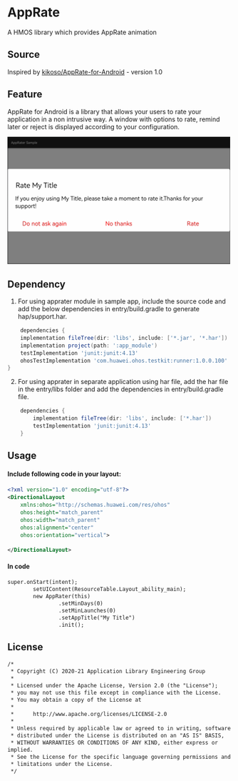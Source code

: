 # AppRate

A HMOS library which provides AppRate animation

## Source

Inspired by [kikoso/AppRate-for-Android](https://github.com/kikoso/AppRate-for-Android) - version 1.0

## Feature
AppRate for Android is a library that allows your users to rate your application in a non intrusive way.
 A window with options to rate, remind later or reject is displayed according to your configuration.

<img src="screenshots/Screenshot (2524).png" width="500">


## Dependency
1. For using apprater module in sample app, include the source code and add the below dependencies in entry/build.gradle to generate hap/support.har.
```groovy
    dependencies {
    implementation fileTree(dir: 'libs', include: ['*.jar', '*.har'])
    implementation project(path: ':app_module')
    testImplementation 'junit:junit:4.13'
    ohosTestImplementation 'com.huawei.ohos.testkit:runner:1.0.0.100'
}
```
2. For using apprater in separate application using har file, add the har file in the entry/libs folder and add the dependencies in entry/build.gradle file.
```groovy
	dependencies {
		implementation fileTree(dir: 'libs', include: ['*.har'])
		testImplementation 'junit:junit:4.13'
	}
```

## Usage

#### Include following code in your layout:
```xml
<?xml version="1.0" encoding="utf-8"?>
<DirectionalLayout
    xmlns:ohos="http://schemas.huawei.com/res/ohos"
    ohos:height="match_parent"
    ohos:width="match_parent"
    ohos:alignment="center"
    ohos:orientation="vertical">

</DirectionalLayout>
```

#### In code
```
super.onStart(intent);
        setUIContent(ResourceTable.Layout_ability_main);
        new AppRater(this)
                .setMinDays(0)
                .setMinLaunches(0)
                .setAppTitle("My Title")
                .init();

```

## License
```
/*
 * Copyright (C) 2020-21 Application Library Engineering Group
 *
 * Licensed under the Apache License, Version 2.0 (the "License");
 * you may not use this file except in compliance with the License.
 * You may obtain a copy of the License at
 *
 *      http://www.apache.org/licenses/LICENSE-2.0
 *
 * Unless required by applicable law or agreed to in writing, software
 * distributed under the License is distributed on an "AS IS" BASIS,
 * WITHOUT WARRANTIES OR CONDITIONS OF ANY KIND, either express or implied.
 * See the License for the specific language governing permissions and
 * limitations under the License.
 */
```
